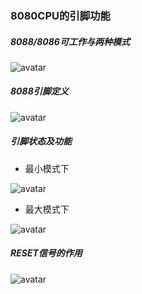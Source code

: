 ### 8080CPU的引脚功能

##### 8088/8086可工作与两种模式

![avatar](http://m.qpic.cn/psc?/V13aWMwP0ezS09/7o.xLwnHK.dZGyBaILrm90GU1VFxwcCFhBwHCRV*i1eXPRfrZzwG5QgS0Y8Fe2sGs7OxMXKyikBrcR8vNS.J9oP6DkOLyceqs2qfhMPO0L8!/b&bo=rwSfAq8EnwIDSWw!&rf=viewer_4)

##### 8088引脚定义

![avatar](http://m.qpic.cn/psc?/V13aWMwP0ezS09/7o.xLwnHK.dZGyBaILrm95qWFcOkCoreqEtbhyiifSUB.sfQvJZ3UzMEaCXL2.h7X6GKp8M9NY2tVyMY7LcwNjORdumer*cETT50wJk2BI4!/b&bo=QQNgAkEDYAIDGTw!&rf=viewer_4)

##### 引脚状态及功能

- 最小模式下

![avatar](http://m.qpic.cn/psc?/V13aWMwP0ezS09/7o.xLwnHK.dZGyBaILrm9yIFCRj4CqU3eKt3iqgWXnf6CR.f3UlzMbNnSA2btKDte.w4gqWGAbR5XCM3PvZyPtmAKxU4GRCVI8gNC8nnZ0o!/b&bo=qwSiAqsEogIDKQw!&rf=viewer_4)

- 最大模式下

![avatar](http://m.qpic.cn/psc?/V13aWMwP0ezS09/dc.CEbKkDpD9Z7TwDzRx58WBY400Z7CsAuX8XZEvLDo*sNRZk.hOLHVZlXPJs6et9R1pohp0SoifcNCIUPBh8g!!/b&bo=rQSiAq0EogIDCSw!&rf=viewer_4)

##### RESET信号的作用

![avatar](http://m.qpic.cn/psc?/V13aWMwP0ezS09/7o.xLwnHK.dZGyBaILrm9z1thkSyaLFDG0Sr623vW0HyYLajIWLZDB9mW5g*QHFnppv5YGnTCRKX13wv2EreyCt.deBTvW1mTTi7N8FQH90!/b&bo=rgSgAq4EoAIDKQw!&rf=viewer_4)